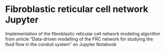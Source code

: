 # Fibroblastic reticular cell network Jupyter
Implementation of the fibroblastic reticular cell network modeling algorithm from article “Data-driven modelling of the FRC network for studying the fluid flow in the conduit system” on Jupyter Notebook
